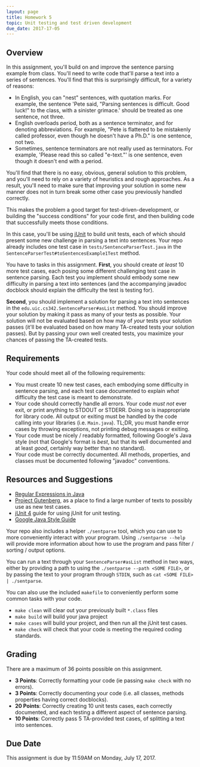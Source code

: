 ```yaml
---
layout: page
title: Homework 5
topic: Unit testing and test driven development
due_date: 2017-17-05
---
```



Overview
---
In this assignment, you'll build on and improve the sentence parsing example
from class.  You'll need to write code that'll parse a text into a series
of sentences.  You'll find that this is surprisingly difficult, for a variety
of reasons:

* In English, you can "nest" sentences, with quotation marks.  For example,
  the sentence 'Pete said, "Parsing sentences is difficult.  Good luck!"
  to the class, with a sinister grimace.' should be treated as one sentence,
  not three.
* English overloads period, both as a sentence terminator, and for denoting
  abbreviations.  For example, "Pete is flattered to be mistakenly called
  professor, even though he doesn't have a Ph.D." is one sentence, not two.
* Sometimes, sentence terminators are not really used as terminators.  For
  example, 'Please read this so called "e-text."' is one sentence, even
  though it doesn't end with a period.

You'll find that there is no easy, obvious, general solution to this problem,
and you'll need to rely on a variety of heuristics and rough approaches.  As
a result, you'll need to make sure that improving your solution in some new
manner does not in turn break some other case you previously handled correctly.

This makes the problem a good target for test-driven-development, or
building the "success conditions" for your code first, and then building code
that successfully meets those conditions.

In this case, you'll be using [jUnit](http://junit.org/junit4/) to build unit
tests, each of which should present some new challenge in parsing a text
into sentences.  Your repo already includes one test case in
`tests/SentenceParserTest.java` in the `SentenceParserTest#toSentencesExample1Test`
method.

You have to tasks in this assignment.  **First**, you should create *at least*
10 more test cases, each posing some different challenging test case in
sentence parsing.  Each test you implement should embody some new
difficulty in parsing a text into sentences (and the accompanying javadoc
docblock should explain the difficulty the test is testing for).

**Second**, you should implement a solution for parsing a text into sentences
in the `edu.uic.cs342.SentenceParser#asList` method.  You should improve your
solution by making it pass as many of your tests as possible.  Your solution
will not be evaluated based on how may of *your* tests your solution passes
(it'll be evaluated based on how many TA-created tests your solution passes).
But by passing your own well created tests, you maximize your chances of passing
the TA-created tests.


Requirements
---
Your code should meet all of the following requirements:

* You must create 10 new test cases, each embodying some difficulty in 
  sentence parsing, and each test case documented to explain *what* difficulty
  the test case is meant to demonstrate.
* Your code should correctly handle all errors.  Your code *must not* ever
  exit, or print anything to STDOUT or STDERR. Doing so is inappropriate
  for library code.  All output or exiting must be handled by the code
  calling into your libraries (i.e. `Main.java`).  TL;DR, you must handle
  error cases by throwing exceptions, not printing debug messages or
  exiting.
* Your code must be nicely / readably formatted, following Google's Java
  style (not that Google's format is *best*, but that its well documented
  and at least *good*, certainly way better than no standard).
* Your code must be correctly documented.  All methods, properties, and
  classes must be documented following "javadoc" conventions.


Resources and Suggestions
---
* [Regular Expressions in Java](http://www.vogella.com/tutorials/JavaRegularExpressions/article.html)
* [Project Gutenberg](https://www.gutenberg.org/), as a place to find a large
  number of texts to possibly use as new test cases.
* [jUnit 4](https://github.com/junit-team/junit4/wiki/Getting-started) guide for
  using jUnit for unit testing.
* [Google Java Style Guide](https://google.github.io/styleguide/javaguide.html)

Your repo also includes a helper `./sentparse` tool, which you can use
to more conveniently interact with your program.  Using `./sentparse --help`
will provide more information about how to use the program and pass filter /
sorting / output options.

You can run a text through your `SentenceParser#asList` method in two ways,
either by providing a path to using the `./sentparse --path <SOME FILE>`, or
by passing the text to your program through `STDIN`, such as
`cat <SOME FILE> | ./sentparse`.

You can also use the included `makefile` to conveniently perform some common
tasks with your code.
* `make clean` will clear out your previously built `*.class` files
* `make build` will build your java project
* `make cases` will build your project, and then run all the jUnit test cases.
* `make check` will check that your code is meeting the required coding
  standards.


Grading
---
There are a maximum of 36 points possible on this assignment.

* **3 Points**:  Correctly formatting your code (ie passing `make check` with
                 no errors).
* **3 Points**:  Correctly documenting your code (i.e. all classes, methods
                 properties having correct docblocks).
* **20 Points**: Correctly creating 10 unit tests cases, each correctly
                 documented, and each testing a different aspect of sentence
                 parsing.
* **10 Points**: Correctly pass 5 TA-provided test cases, of splitting
                 a text into sentences.


Due Date
---
This assignment is due by 11:59AM on Monday, July 17, 2017.